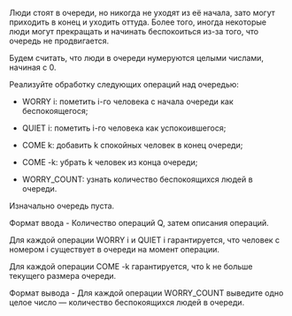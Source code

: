 Люди стоят в очереди, но никогда не уходят из её начала, зато могут приходить в конец и уходить оттуда. Более того, иногда некоторые люди могут прекращать и начинать беспокоиться из-за того, что очередь не продвигается.

Будем считать, что люди в очереди нумеруются целыми числами, начиная с 0.

Реализуйте обработку следующих операций над очередью:

* WORRY i: пометить i-го человека с начала очереди как беспокоящегося;

* QUIET i: пометить i-го человека как успокоившегося;

* COME k: добавить k спокойных человек в конец очереди;

* COME -k: убрать k человек из конца очереди;

* WORRY_COUNT: узнать количество беспокоящихся людей в очереди.

Изначально очередь пуста.


Формат ввода - 
Количество операций Q, затем описания операций.

Для каждой операции WORRY i и QUIET i гарантируется, что человек с номером i существует в очереди на момент операции.

Для каждой операции COME -k гарантируется, что k не больше текущего размера очереди.

Формат вывода - 
Для каждой операции WORRY_COUNT выведите одно целое число — количество беспокоящихся людей в очереди.
